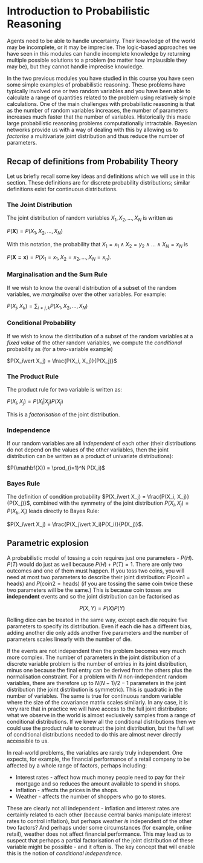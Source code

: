 # Introduction to Probabilistic Reasoning

Agents need to be able to handle uncertainty. Their knowledge of the world may be incomplete, or it may be imprecise. The logic-based approaches we have seen in this modules can handle incomplete knowledge by returning multiple possible solutions to a problem (no matter how implausible they may be), but they cannot handle imprecise knowledge.

In the two previous modules you have studied in this course you have seen some simple examples of probabilistic reasoning. These problems have typically involved one or two random variables and you have been able to calculate a range of quantities related to the problem using relatively simple calculations. One of the main challenges with probabilistic reasoning is that as the number of random variables increases, the number of parameters increases much faster that the number of variables. Historically this made large probabilistic reasoning problems computationally intractable. Bayesian networks provide us with a way of dealing with this by allowing us to *factorise* a multivariate joint distribution and thus reduce the number of parameters.

## Recap of definitions from Probability Theory

Let us briefly recall some key ideas and definitions which we will use in this section. These definitions are for discrete probability distributions; similar definitions exist for continuous distributions.

### The Joint Distribution

The joint distribution of random variables $X_1, X_2,\dots, X_N$ is written as 

$P(\mathbf{X}) = P(X_1, X_2,\dots, X_N)$

With this notation, the probability that $X_1=x_1 \land X_2=y_2 \land \dots\land X_N=x_N$ is

$P(\mathbf{X=\mathbf{x}}) = P(X_1=x_1, X_2=x_2,\dots, X_N=x_n)$.

### Marginalisation and the Sum Rule

If we wish to know the overall distribution of a subset of the random variables, we *marginalise* over the other variables. For example:

$P(X_j, X_k) = \sum_{i\neq j,k} P(X_1, X_2,\dots,X_N)$

### Conditional Probability

If we wish to know the distribution of a subset of the random variables at a *fixed value* of the other random variables, we compute the *conditional* probability as (for a two-variable example)

$P(X_i\vert X_j) = \frac{P(X_i, X_j)}{P(X_j)}$

### The Product Rule
The product rule for two variable is written as:

$P(X_i,X_j) = P(X_i\vert X_j)P(X_j)$

This is a *factorisation* of the joint distribution.

### Independence
If our random variables are all *independent* of each other (their distributions do not depend on the values of the other variables, then the joint distribution can be written as a product of univariate distributions):

$P(\mathbf{X}) = \prod_{i=1}^N P(X_i)$


### Bayes Rule

The definition of condition probability $P(X_i\vert X_j) = \frac{P(X_i, X_j)}{P(X_j)}$, combined with the symmetry of the joint distribution $P(X_i,X_j) = P(X_k,X_i)$ leads directly to Bayes Rule:

$P(X_i\vert X_j) = \frac{P(X_j\vert X_i)P(X_i)}{P(X_j)}$.


## Parametric explosion

A probabilistic model of tossing a coin requires just one parameters - $P(H)$. $P(T)$ would do just as well because $P(H)+P(T)=1$. There are only two outcomes and one of them must happen. If you toss two coins, you will need at most two parameters to describe their joint distribution: $P(\mathrm{coin1}=\mathrm{heads})$ and $P(\mathrm{coin2}=\mathrm{heads})$ (if you are tossing the same coin twice these two parameters will be the same.) This is because coin tosses are **independent** events and so the joint distribution can be factorised as

$$
P(X,Y) = P(X)P(Y)
$$

Rolling dice can be treated in the same way, except each die require five parameters to specify its distribution. Even if each die has a different bias, adding another die only adds another five parameters and the number of parameters scales linearly with the number of die.

If the events are not independent then the problem becomes very much more complex. The number of parameters in the joint distribution of a discrete variable problem is the number of entries in its joint distribution, minus one because the final entry can be derived from the others plus the normalisation constraint. For a problem with $N$ non-independent random variables, there are therefore up to $N(N-1)/2 - 1$ parameters in the joint distribution (the joint distribution is symmetric). This is quadratic in the number of variables. The same is true for continuous random variable where the size of the covariance matrix scales similarly. In any case, it is very rare that in practice we will have access to the full joint distribution: what we observe in the world is almost exclusively samples from a range of conditional distributions. If we knew all the conditional distributions then we could use the product rule to construct the joint distribution, but the full set of conditional distributions needed to do this are almost never directly accessible to us.

In real-world problems, the variables are rarely truly independent. One expects, for example, the financial performance of a retail company to be affected by a whole range of factors, perhaps including:
- Interest rates - affect how much money people need to pay for their mortgage and so reduces the amount available to spend in shops.
- Inflation - affects the prices in the shops.
- Weather - affects the number of shoppers who go to stores.

These are clearly not all independent - inflation and interest rates are certainly related to each other (because central banks manipulate interest rates to control inflation), but perhaps weather *is* independent of the other two factors? And perhaps under some circumstances (for example, online retail), weather does not affect financial performance. This may lead us to suspect that perhaps a partial factorisation of the joint distribution of these variable might be possible - and it often is. The key concept that will enable this is the notion of *conditional independence*.

